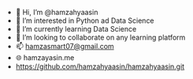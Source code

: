 - 👋 Hi, I’m @hamzahyaasin
- 👀 I’m interested in Python ad Data Science
- 🌱 I’m currently learning Data Science
- 💞️ I’m looking to collaborate on any learning platform
- 📫 hamzasmart07@gmail.com
- 🌐 hamzayasin.me
- https://github.com/hamzahyaasin/hamzahyaasin.git 
<!---
hamzahyaasin/hamzahyaasin is a ✨ special ✨ repository because its `README.md` (this file) appears on your GitHub profile.
You can click the Preview link to take a look at your changes.
--->

